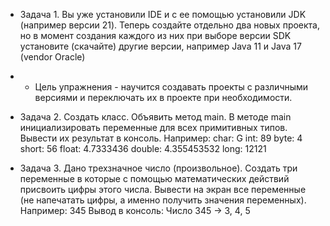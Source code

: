 * Задача 1. Вы уже установили IDE и с ее помощью установили JDK (например версии 21). 
Теперь создайте отдельно два новых проекта, но в момент создания каждого из них при выборе версии SDK 
установите (скачайте) другие версии, например Java 11 и Java 17 (vendor Oracle)

* * Цель упражнения - научится создавать проекты с различными версиями и переключать их в проекте при необходимости.


* Задача 2. Создать класс. Объявить метод main. В методе main инициализировать переменные для всех примитивных типов. 
Вывести их результат в консоль.
Например: char: G int: 89 byte: 4 short: 56 float: 4.7333436 double: 4.355453532 long: 12121

* Задача 3. Дано трехзначное число (произвольное). Создать три переменные в которые с помощью математических действий 
присвоить цифры этого числа. Вывести на экран все переменные (не напечатать цифры, а именно получить значения переменных).
Например: 345 Вывод в консоль: Число 345 -> 3, 4, 5
